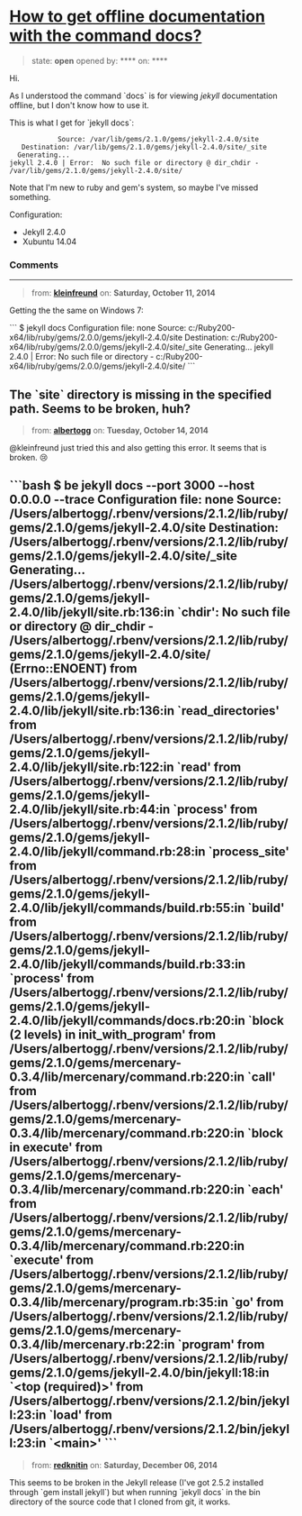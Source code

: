 # [How to get offline documentation with the command docs?](https://github.com/jekyll/jekyll-help/issues/166)

> state: **open** opened by: **** on: ****

Hi.

As I understood the command &#x60;docs&#x60; is for viewing *jekyll* documentation offline, but I don&#x27;t know how to use it.

This is what I get for &#x60;jekyll docs&#x60;:

                Source: /var/lib/gems/2.1.0/gems/jekyll-2.4.0/site
       Destination: /var/lib/gems/2.1.0/gems/jekyll-2.4.0/site/_site
      Generating... 
    jekyll 2.4.0 | Error:  No such file or directory @ dir_chdir - /var/lib/gems/2.1.0/gems/jekyll-2.4.0/site/

Note that I&#x27;m new to ruby and gem&#x27;s system, so maybe I&#x27;ve missed something.

Configuration:
- Jekyll 2.4.0
- Xubuntu 14.04





### Comments

---
> from: [**kleinfreund**](https://github.com/jekyll/jekyll-help/issues/166#issuecomment-58755711) on: **Saturday, October 11, 2014**

Getting the the same on Windows 7:

&#x60;&#x60;&#x60;
$ jekyll docs
Configuration file: none
            Source: c:/Ruby200-x64/lib/ruby/gems/2.0.0/gems/jekyll-2.4.0/site
       Destination: c:/Ruby200-x64/lib/ruby/gems/2.0.0/gems/jekyll-2.4.0/site/_site
      Generating...
jekyll 2.4.0 | Error:  No such file or directory - c:/Ruby200-x64/lib/ruby/gems/2.0.0/gems/jekyll-2.4.0/site/
&#x60;&#x60;&#x60;

The &#x60;site&#x60; directory is missing in the specified path. Seems to be broken, huh?
---
> from: [**albertogg**](https://github.com/jekyll/jekyll-help/issues/166#issuecomment-59082210) on: **Tuesday, October 14, 2014**

@kleinfreund just tried this and also getting this error. It seems that is broken. :cry: 

&#x60;&#x60;&#x60;bash
$ be jekyll docs --port 3000 --host 0.0.0.0 --trace
Configuration file: none
            Source: /Users/albertogg/.rbenv/versions/2.1.2/lib/ruby/gems/2.1.0/gems/jekyll-2.4.0/site
       Destination: /Users/albertogg/.rbenv/versions/2.1.2/lib/ruby/gems/2.1.0/gems/jekyll-2.4.0/site/_site
      Generating...
/Users/albertogg/.rbenv/versions/2.1.2/lib/ruby/gems/2.1.0/gems/jekyll-2.4.0/lib/jekyll/site.rb:136:in &#x60;chdir&#x27;: No such file or directory @ dir_chdir - /Users/albertogg/.rbenv/versions/2.1.2/lib/ruby/gems/2.1.0/gems/jekyll-2.4.0/site/ (Errno::ENOENT)
	from /Users/albertogg/.rbenv/versions/2.1.2/lib/ruby/gems/2.1.0/gems/jekyll-2.4.0/lib/jekyll/site.rb:136:in &#x60;read_directories&#x27;
	from /Users/albertogg/.rbenv/versions/2.1.2/lib/ruby/gems/2.1.0/gems/jekyll-2.4.0/lib/jekyll/site.rb:122:in &#x60;read&#x27;
	from /Users/albertogg/.rbenv/versions/2.1.2/lib/ruby/gems/2.1.0/gems/jekyll-2.4.0/lib/jekyll/site.rb:44:in &#x60;process&#x27;
	from /Users/albertogg/.rbenv/versions/2.1.2/lib/ruby/gems/2.1.0/gems/jekyll-2.4.0/lib/jekyll/command.rb:28:in &#x60;process_site&#x27;
	from /Users/albertogg/.rbenv/versions/2.1.2/lib/ruby/gems/2.1.0/gems/jekyll-2.4.0/lib/jekyll/commands/build.rb:55:in &#x60;build&#x27;
	from /Users/albertogg/.rbenv/versions/2.1.2/lib/ruby/gems/2.1.0/gems/jekyll-2.4.0/lib/jekyll/commands/build.rb:33:in &#x60;process&#x27;
	from /Users/albertogg/.rbenv/versions/2.1.2/lib/ruby/gems/2.1.0/gems/jekyll-2.4.0/lib/jekyll/commands/docs.rb:20:in &#x60;block (2 levels) in init_with_program&#x27;
	from /Users/albertogg/.rbenv/versions/2.1.2/lib/ruby/gems/2.1.0/gems/mercenary-0.3.4/lib/mercenary/command.rb:220:in &#x60;call&#x27;
	from /Users/albertogg/.rbenv/versions/2.1.2/lib/ruby/gems/2.1.0/gems/mercenary-0.3.4/lib/mercenary/command.rb:220:in &#x60;block in execute&#x27;
	from /Users/albertogg/.rbenv/versions/2.1.2/lib/ruby/gems/2.1.0/gems/mercenary-0.3.4/lib/mercenary/command.rb:220:in &#x60;each&#x27;
	from /Users/albertogg/.rbenv/versions/2.1.2/lib/ruby/gems/2.1.0/gems/mercenary-0.3.4/lib/mercenary/command.rb:220:in &#x60;execute&#x27;
	from /Users/albertogg/.rbenv/versions/2.1.2/lib/ruby/gems/2.1.0/gems/mercenary-0.3.4/lib/mercenary/program.rb:35:in &#x60;go&#x27;
	from /Users/albertogg/.rbenv/versions/2.1.2/lib/ruby/gems/2.1.0/gems/mercenary-0.3.4/lib/mercenary.rb:22:in &#x60;program&#x27;
	from /Users/albertogg/.rbenv/versions/2.1.2/lib/ruby/gems/2.1.0/gems/jekyll-2.4.0/bin/jekyll:18:in &#x60;&lt;top (required)&gt;&#x27;
	from /Users/albertogg/.rbenv/versions/2.1.2/bin/jekyll:23:in &#x60;load&#x27;
	from /Users/albertogg/.rbenv/versions/2.1.2/bin/jekyll:23:in &#x60;&lt;main&gt;&#x27;
&#x60;&#x60;&#x60;
---
> from: [**redknitin**](https://github.com/jekyll/jekyll-help/issues/166#issuecomment-65911236) on: **Saturday, December 06, 2014**

This seems to be broken in the Jekyll release (I&#x27;ve got 2.5.2 installed through &#x60;gem install jekyll&#x60;) but when running &#x60;jekyll docs&#x60; in the bin directory of the source code that I cloned from git, it works.
